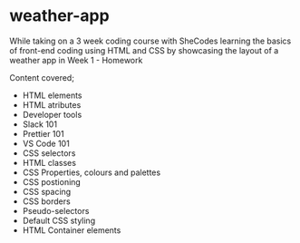 # weather-app
While taking on a 3 week coding course with SheCodes learning the basics of front-end coding using HTML and CSS by showcasing the layout of a weather app in Week 1 - Homework

Content covered;
- HTML elements
- HTML atributes 
- Developer tools
- Slack 101
- Prettier 101
- VS Code 101
- CSS selectors
- HTML classes
- CSS Properties, colours and palettes
- CSS postioning
- CSS spacing
- CSS borders
- Pseudo-selectors
- Default CSS styling
- HTML Container elements
